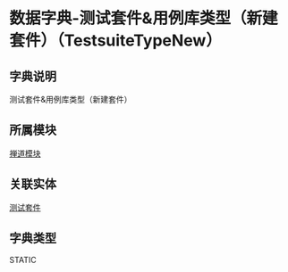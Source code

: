 # 数据字典-测试套件&用例库类型（新建套件）（TestsuiteTypeNew）
## 字典说明
测试套件&用例库类型（新建套件）

## 所属模块
[禅道模块](../module/zentao)

## 关联实体
[测试套件](../module/zentao/TestSuite)

## 字典类型
STATIC




